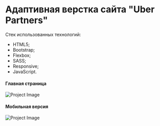 # Адаптивная верстка сайта "Uber Partners"

Стек использованных технологий:
- HTML5;
- Bootstrap;
- Flexbox;
- SASS;
- Responsive;
- JavaScript.

#### Главная страница

![Project Image](https://github.com/dim-014/Uber/raw/master/Uber_homepage.jpg)

#### Мобильная версия

![Project Image](https://github.com/dim-014/Uber/raw/master/Uber_mobile.jpg)
